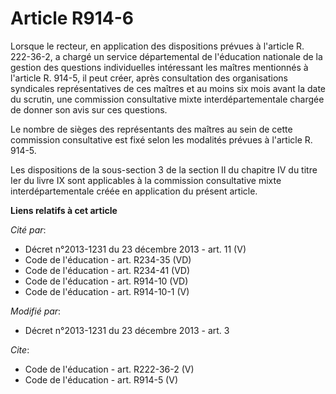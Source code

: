 # Article R914-6

Lorsque le recteur, en application des dispositions prévues à l'article R. 222-36-2, a chargé un service départemental de
l'éducation nationale de la gestion des questions individuelles intéressant les maîtres mentionnés à l'article R. 914-5, il
peut créer, après consultation des organisations syndicales représentatives de ces maîtres et au moins six mois avant la date
du scrutin, une commission consultative mixte interdépartementale chargée de donner son avis sur ces questions. 

Le nombre de sièges des représentants des maîtres au sein de cette commission consultative est fixé selon les modalités
prévues à l'article R. 914-5. 

Les dispositions de la sous-section 3 de la section II du chapitre IV du titre Ier du livre IX sont applicables à la
commission consultative mixte interdépartementale créée en application du présent article.

**Liens relatifs à cet article**

_Cité par_:

  - Décret n°2013-1231 du 23 décembre 2013 - art. 11 (V)
  - Code de l'éducation - art. R234-35 (VD)
  - Code de l'éducation - art. R234-41 (VD)
  - Code de l'éducation - art. R914-10 (VD)
  - Code de l'éducation - art. R914-10-1 (V)

_Modifié par_:

  - Décret n°2013-1231 du 23 décembre 2013 - art. 3

_Cite_:

  - Code de l'éducation - art. R222-36-2 (V)
  - Code de l'éducation - art. R914-5 (V)
